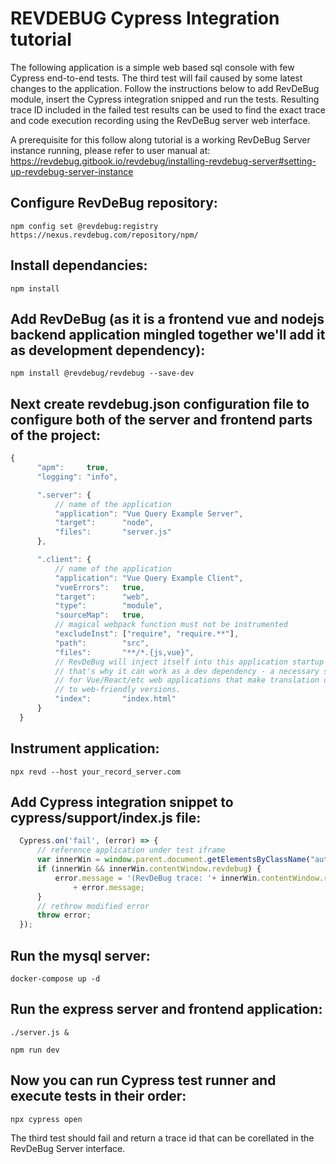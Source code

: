 # REVDEBUG Cypress Integration tutorial

The following application is a simple web based sql console with few Cypress end-to-end tests.
The third test will fail caused by some latest changes to the application. Follow the instructions below to add RevDeBug module, insert the Cypress integration snipped and run the tests. 
Resulting trace ID included in the failed test results can be used to find the exact trace and code execution recording using the RevDeBug server web interface.

A prerequisite for this follow along tutorial is a working RevDeBug Server instance running, please refer to user manual at: https://revdebug.gitbook.io/revdebug/installing-revdebug-server#setting-up-revdebug-server-instance

## Configure RevDeBug repository:

    npm config set @revdebug:registry https://nexus.revdebug.com/repository/npm/

## Install dependancies: 

    npm install

## Add RevDeBug (as it is a frontend vue and nodejs backend application mingled together we'll add it as development dependency):

    npm install @revdebug/revdebug --save-dev

## Next create revdebug.json configuration file to configure both of the server and frontend parts of the project:

```javascript
{
      "apm":     true,
      "logging": "info",

      ".server": {
          // name of the application
          "application": "Vue Query Example Server",
          "target":      "node",
          "files":       "server.js"
      },

      ".client": {
          // name of the application
          "application": "Vue Query Example Client",
          "vueErrors":   true,
          "target":      "web",
          "type":        "module",
          "sourceMap":   true,
          // magical webpack function must not be instrumented
          "excludeInst": ["require", "require.**"],
          "path":        "src",
          "files":       "**/*.{js,vue}",
          // RevDeBug will inject itself into this application startup html file
          // that's why it can work as a dev dependency - a necessary step
          // for Vue/React/etc web applications that make translation of dependencies
          // to web-friendly versions.
          "index":       "index.html"
      }
  }
```

## Instrument application:

    npx revd --host your_record_server.com

## Add Cypress integration snippet to cypress/support/index.js file:

```javascript
  Cypress.on('fail', (error) => {
      // reference application under test iframe
      var innerWin = window.parent.document.getElementsByClassName("aut-iframe")[0];
      if (innerWin && innerWin.contentWindow.revdebug) { 
          error.message = '(RevDeBug trace: '+ innerWin.contentWindow.revdebug.lastBadTraceId +' )\n\n'
              + error.message;
      }
      // rethrow modified error
      throw error;
  });
```

## Run the mysql server:

    docker-compose up -d

## Run the express server and frontend application:

    ./server.js &

    npm run dev

## Now you can run Cypress test runner and execute tests in their order:

    npx cypress open

The third test should fail and return a trace id that can be corellated in the RevDeBug Server interface.
